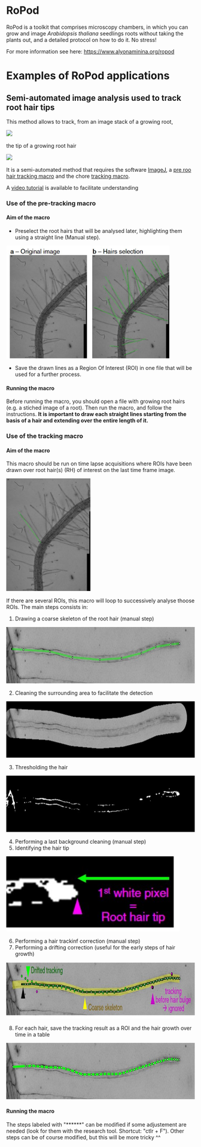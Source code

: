 # RoPod
RoPod is a toolkit that comprises microscopy chambers, in which you can grow and image *Arabidopsis thaliana* seedlings roots without taking the plants out, and a detailed protocol on how to do it. No stress!

For more information see here: https://www.alyonaminina.org/ropod



# Examples of RoPod applications


## Semi-automated image analysis used to track root hair tips
This method allows to track, from an image stack of a growing root,

<img src = "/Images/Growing_root.gif" width = "250">

the tip of a growing root hair

 <img src = "/Images/Hair_tracking.gif" height = "100">

It is a semi-automated method that requires the software [ImageJ](https://imagej.nih.gov/ij/), a [pre roo hair tracking macro](https://github.com/AlyonaMinina/RoPod/blob/main/1-Pre-root%20hair%20tracking) and the chore [tracking macro](https://github.com/AlyonaMinina/RoPod/blob/main/2-Root%20hair%20tracking).

A [video tutorial](https://github.com/AlyonaMinina/RoPod/blob/main/Images/Hair%20tracking-demo.avi) is available to facilitate understanding

### Use of the pre-tracking macro
#### Aim of the macro
* Preselect the root hairs that will be analysed later, highlighting them using a straight line (Manual step).

<img src = "/Images/Pre-Tracking_macro_hair_selection.jpg" height = "300">

* Save the drawn lines as a Region Of Interest (ROI) in one file that will be used for a further process.
 
#### Running the macro
Before running the macro, you should open a file with growing root hairs (e.g. a stiched image of a root). Then run the macro, and follow the instructions.
**It is important to  draw each straight lines starting from the basis of a hair and extending over the entire length of it.**

### Use of the tracking macro
#### Aim of the macro
This macro should be run on time lapse acquisitions where ROIs have been drawn over root hair(s) (RH) of interest on the last time frame image.

<img src = "/Images/Tracking_macro_1-Hair_to_process.jpg" height = "300">

If there are several ROIs, this macro will loop to successively analyse thoose ROIs. The main steps consists in:
1. Drawing a coarse skeleton of the root hair (manual step)


<img src = "/Images/Tracking_macro_2-Coarse_skeleton.jpg" height = "150">

2. Cleaning the surrounding area to facilitate the detection


<img src = "/Images/Tracking_macro_3-Surrounding_cleaning.jpg" height = "150">

3. Thresholding the hair

<img src = "/Images/Tracking_macro_4-Thresholding.jpg" height = "150">

4. Performing a last background cleaning (manual step)
5. Identifying the hair tip

<img src = "/Images/Tracking_macro_5-Tip_identification.jpg" height = "200">

6. Performing a hair trackinf correction (manual step)
7. Performing a drifting correction (useful for the early steps of hair growth)

<img src = "/Images/Tracking_macro_6-Drift_correction.jpg" height = "150">

8. For each hair, save the tracking result as a ROI and the hair growth over time in a table

<img src = "/Images/Tracking_macro_7-result.jpg" height = "150">

#### Running the macro
The steps labeled with "******" can be modified if some adjustement are needed (look for them with the research tool. Shortcut: "ctlr + F"). Other steps can be of course modified, but this will be more tricky ^^
